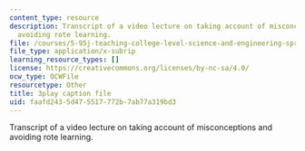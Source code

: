 ```yaml
---
content_type: resource
description: Transcript of a video lecture on taking account of misconceptions and
  avoiding rote learning.
file: /courses/5-95j-teaching-college-level-science-and-engineering-spring-2009/faafd2435d475517772b7ab77a319bd3_etbY4_d3peg.srt
file_type: application/x-subrip
learning_resource_types: []
license: https://creativecommons.org/licenses/by-nc-sa/4.0/
ocw_type: OCWFile
resourcetype: Other
title: 3play caption file
uid: faafd243-5d47-5517-772b-7ab77a319bd3
---
```

Transcript of a video lecture on taking account of misconceptions and avoiding rote learning.